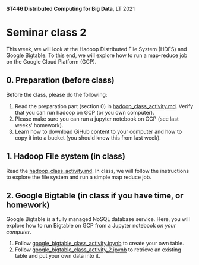 **ST446 Distributed Computing for Big Data**, LT 2021

# Seminar class 2

This week, we will look at the Hadoop Distributed File System (HDFS) and Google Bigtable.
To this end, we will explore how to run a map-reduce job on the Google Cloud Platform (GCP).

## 0. Preparation (before class)

Before the class, please do the following:
1. Read the preparation part (section 0) in [hadoop_class_activity.md](hadoop_class_activity.md). Verify that you can run hadoop on GCP (or you own computer).
2. Please make sure you can run a jupyter notebook on GCP (see last weeks' homework).
3. Learn how to download GiHub content to your computer and how to copy it into a bucket (you should know this from last week).

## 1. Hadoop File system (in class)

Read the [hadoop_class_activity.md](hadoop_class_activity.md).
In class, we will follow the instructions to explore the file system and run a simple map reduce job.

## 2. Google Bigtable (in class if you have time, or homework)
Google Bigtable is a fully managed NoSQL database service. Here, you will explore how to run Bigtable on GCP from a Jupyter notebook _on your computer_.

1. Follow [google_bigtable_class_activity.ipynb](google_bigtable_class_activity.ipynb) to create your own table.
2. Follow [google_bigtable_class_activity_2.ipynb](google_bigtable_class_activity_2.ipynb) to retrieve an existing table and put your own data into it.
